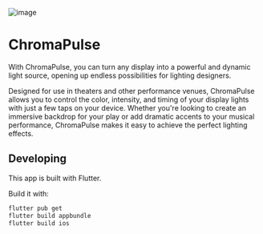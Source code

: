 ![image](https://user-images.githubusercontent.com/29983481/236389388-287b15f3-3a06-4257-86f4-5ef0359cf9ef.png)


# ChromaPulse

With ChromaPulse, you can turn any display into a powerful and dynamic light source, opening up endless possibilities for lighting designers. 

Designed for use in theaters and other performance venues, ChromaPulse allows you to control the color, intensity, and timing of your display lights with just a few taps on your device. Whether you're looking to create an immersive backdrop for your play or add dramatic accents to your musical performance, ChromaPulse makes it easy to achieve the perfect lighting effects.

## Developing

This app is built with Flutter.

Build it with:

```bash
flutter pub get
flutter build appbundle
flutter build ios
```

